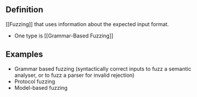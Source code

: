 ## Definition
[[Fuzzing]] that uses information about the expected input format.
- One type is [[Grammar-Based Fuzzing]]
## Examples
- Grammar based fuzzing (syntactically correct inputs to fuzz a semantic analyser, or to fuzz a parser for invalid rejection)
- Protocol fuzzing
- Model-based fuzzing